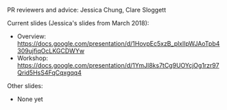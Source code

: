 
PR reviewers and advice: Jessica Chung, Clare Sloggett

Current slides (Jessica's slides from March 2018):
- Overview: https://docs.google.com/presentation/d/1HovpEc5xzB_plxlIpWJAoTpb4309ujfiqOcLKGCDWYw
- Workshop: https://docs.google.com/presentation/d/1YmJl8ks7tCg9UOYcjOg1rzr97Qrid5HsS4FqCqxgqq4

Other slides:

- None yet
